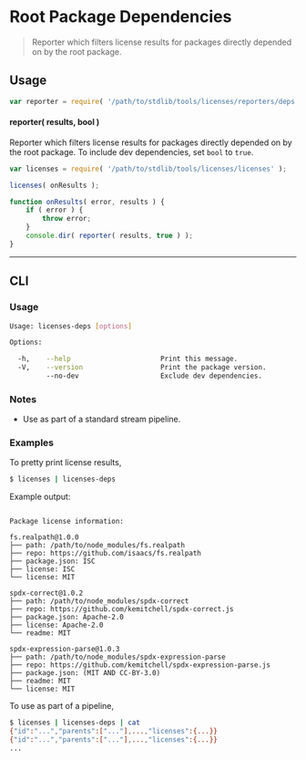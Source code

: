 # Root Package Dependencies

> Reporter which filters license results for packages directly depended on by the root package.


<!-- <intro> -->

<!-- </intro> -->


<!-- <usage> -->

## Usage

``` javascript
var reporter = require( '/path/to/stdlib/tools/licenses/reporters/deps' );
```

#### reporter( results, bool )

Reporter which filters license results for packages directly depended on by the root package. To include dev dependencies, set `bool` to `true`.

``` javascript
var licenses = require( '/path/to/stdlib/tools/licenses/licenses' );

licenses( onResults );

function onResults( error, results ) {
    if ( error ) {
        throw error;
    }
    console.dir( reporter( results, true ) );
}
```

<!-- </usage> -->


<!-- <examples> -->

<!-- ## Examples

``` javascript

``` -->

<!-- </examples> -->


<!-- <cli> -->

---

## CLI

<!-- <usage> -->

### Usage

``` bash
Usage: licenses-deps [options]

Options:

  -h,    --help                      Print this message.
  -V,    --version                   Print the package version.
         --no-dev                    Exclude dev dependencies.
```

<!-- </usage> -->


<!-- <notes> -->

### Notes

* Use as part of a standard stream pipeline.

<!-- </notes> -->


<!-- <examples> -->

### Examples

To pretty print license results,

``` bash
$ licenses | licenses-deps
```

Example output:

``` text

Package license information:

fs.realpath@1.0.0
├── path: /path/to/node_modules/fs.realpath
├── repo: https://github.com/isaacs/fs.realpath
├── package.json: ISC
├── license: ISC
└── license: MIT

spdx-correct@1.0.2
├── path: /path/to/node_modules/spdx-correct
├── repo: https://github.com/kemitchell/spdx-correct.js
├── package.json: Apache-2.0
├── license: Apache-2.0
└── readme: MIT

spdx-expression-parse@1.0.3
├── path: /path/to/node_modules/spdx-expression-parse
├── repo: https://github.com/kemitchell/spdx-expression-parse.js
├── package.json: (MIT AND CC-BY-3.0)
├── readme: MIT
└── license: MIT
```

To use as part of a pipeline,

``` bash
$ licenses | licenses-deps | cat
{"id":"...","parents":["..."],...,"licenses":{...}}
{"id":"...","parents":["..."],...,"licenses":{...}}
...
```


<!-- </examples> -->

<!-- </cli> -->


<!-- <links> -->

<!-- </links> -->
